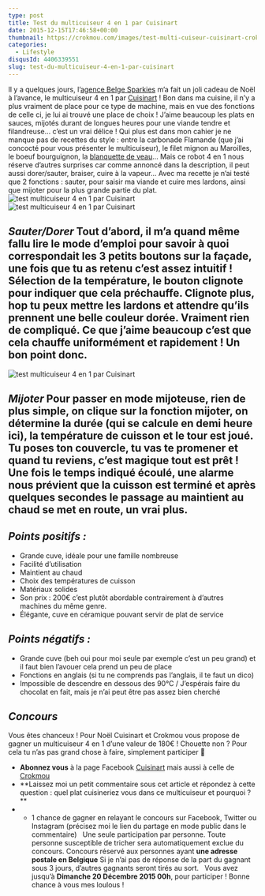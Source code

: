 ```yaml
---
type: post
title: Test du multicuiseur 4 en 1 par Cuisinart
date: 2015-12-15T17:46:58+00:00
thumbnail: https://crokmou.com/images/test-multi-cuiseur-cuisinart-crokmou-blog-culinaire.jpg
categories:
  - Lifestyle
disqusId: 4406339551
slug: test-du-multicuiseur-4-en-1-par-cuisinart
---
```


Il y a quelques jours, l’[agence Belge Sparkies](http://www.sparkies.be/) m’a fait un joli cadeau de Noël à l’avance, le multicuiseur 4 en 1 par [Cuisinart](http://www.cuisinart.fr/cuisson-vapeur/msc600e/multicuiseur-4-en-1/) ! Bon dans ma cuisine, il n’y a plus vraiment de place pour ce type de machine, mais en vue des fonctions de celle ci, je lui ai trouvé une place de choix ! J’aime beaucoup les plats en sauces, mijotés durant de longues heures pour une viande tendre et filandreuse… c’est un vrai délice ! Qui plus est dans mon cahier je ne manque pas de recettes du style : entre la carbonade Flamande (que j’ai concocté pour vous présenter le multicuiseur), le filet mignon au Maroilles, le boeuf bourguignon, la [blanquette de veau](http://www.crokmou.com/2014/11/blanquette-de-veau-maison)… Mais ce robot 4 en 1 nous réserve d’autres surprises car comme annoncé dans la description, il peut aussi dorer/sauter, braiser, cuire à la vapeur… Avec ma recette je n’ai testé que 2 fonctions : sauter, pour saisir ma viande et cuire mes lardons, ainsi que mijoter pour la plus grande partie du plat.   ![test multicuiseur 4 en 1 par Cuisinart](http://www.crokmou.com/wp-content/uploads/2015/12/test-multi-cuiseur-cuisinart-crokmou-blog-culinaire-1.jpg)![test multicuiseur 4 en 1 par Cuisinart](http://www.crokmou.com/wp-content/uploads/2015/12/test-multi-cuiseur-cuisinart-crokmou-blog-culinaire-2.jpg)

## _Sauter/Dorer_ Tout d’abord, il m’a quand même fallu lire le mode d’emploi pour savoir à quoi correspondait les 3 petits boutons sur la façade, une fois que tu as retenu c’est assez intuitif ! Sélection de la température, le bouton clignote pour indiquer que cela préchauffe. Clignote plus, hop tu peux mettre les lardons et attendre qu’ils prennent une belle couleur dorée. Vraiment rien de compliqué. Ce que j’aime beaucoup c’est que cela chauffe uniformément et rapidement ! Un bon point donc.

![test multicuiseur 4 en 1 par Cuisinart](http://www.crokmou.com/wp-content/uploads/2015/12/test-multi-cuiseur-cuisinart-crokmou-blog-culinaire-3.jpg)

## _Mijoter_ Pour passer en mode mijoteuse, rien de plus simple, on clique sur la fonction mijoter, on détermine la durée (qui se calcule en demi heure ici), la température de cuisson et le tour est joué. Tu poses ton couvercle, tu vas te promener et quand tu reviens, c’est magique tout est prêt ! Une fois le temps indiqué écoulé, une alarme nous prévient que la cuisson est terminé et après quelques secondes le passage au maintient au chaud se met en route, un vrai plus.

## _Points positifs :_
* Grande cuve, idéale pour une famille nombreuse
* Facilité d’utilisation
* Maintient au chaud
* Choix des températures de cuisson
* Matériaux solides
* Son prix : 200€ c’est plutôt abordable contrairement à d’autres machines du même genre.
* Élégante, cuve en céramique pouvant servir de plat de service

## _Points négatifs :_
* Grande cuve (beh oui pour moi seule par exemple c’est un peu grand) et il faut bien l’avouer cela prend un peu de place
* Fonctions en anglais (si tu ne comprends pas l’anglais, il te faut un dico)
* Impossible de descendre en dessous des 90°C / J’espérais faire du chocolat en fait, mais je n’ai peut être pas assez bien cherché  

## **_Concours_**

Vous êtes chanceux ! Pour Noël Cuisinart et Crokmou vous propose de gagner un multicuiseur 4 en 1 d’une valeur de 180€ ! Chouette non ? Pour cela tu n’as pas grand chose à faire, simplement participer 🙂  
* **Abonnez vous** à la page Facebook [Cuisinart](https://www.facebook.com/CuisinartFrance) mais aussi à celle de [Crokmou](https://www.facebook.com/crokmou.blog/)
* **Laissez moi un petit commentaire sous cet article et répondez à cette question : quel plat cuisineriez vous dans ce multicuiseur et pourquoi ? **
* + 1 chance de gagner en relayant le concours sur Facebook, Twitter ou Instagram (précisez moi le lien du partage en mode public dans le commentaire)   Une seule participation par personne. Toute personne susceptible de tricher sera automatiquement exclue du concours. Concours réservé aux personnes ayant **une adresse postale en Belgique** Si je n’ai pas de réponse de la part du gagnant sous 3 jours, d’autres gagnants seront tirés au sort.   Vous avez jusqu’à **Dimanche 20 Décembre 2015 00h**, pour participer ! Bonne chance à vous mes loulous !